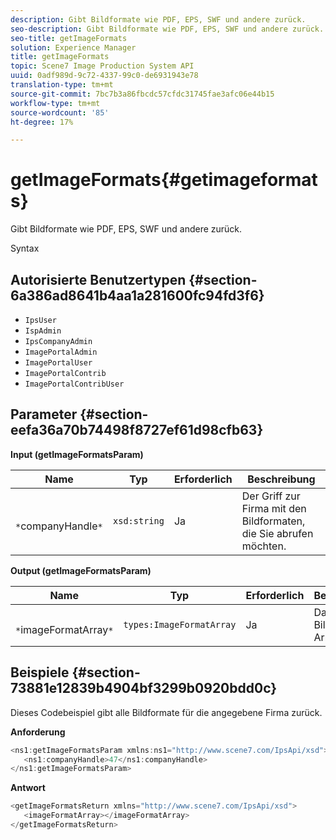 ```yaml
---
description: Gibt Bildformate wie PDF, EPS, SWF und andere zurück.
seo-description: Gibt Bildformate wie PDF, EPS, SWF und andere zurück.
seo-title: getImageFormats
solution: Experience Manager
title: getImageFormats
topic: Scene7 Image Production System API
uuid: 0adf989d-9c72-4337-99c0-de6931943e78
translation-type: tm+mt
source-git-commit: 7bc7b3a86fbcdc57cfdc31745fae3afc06e44b15
workflow-type: tm+mt
source-wordcount: '85'
ht-degree: 17%

---
```



# getImageFormats{#getimageformats}

Gibt Bildformate wie PDF, EPS, SWF und andere zurück.

Syntax

## Autorisierte Benutzertypen {#section-6a386ad8641b4aa1a281600fc94fd3f6}

* `IpsUser`
* `IspAdmin`
* `IpsCompanyAdmin`
* `ImagePortalAdmin`
* `ImagePortalUser`
* `ImagePortalContrib`
* `ImagePortalContribUser`

## Parameter {#section-eefa36a70b74498f8727ef61d98cfb63}

**Input (getImageFormatsParam)**

| Name | Typ | Erforderlich | Beschreibung |
|---|---|---|---|
| ` *`companyHandle`*` | `xsd:string` | Ja | Der Griff zur Firma mit den Bildformaten, die Sie abrufen möchten. |

**Output (getImageFormatsParam)**

| Name | Typ | Erforderlich | Beschreibung |
|---|---|---|---|
| ` *`imageFormatArray`*` | `types:ImageFormatArray` | Ja | Das Bildformat-Array. |

## Beispiele {#section-73881e12839b4904bf3299b0920bdd0c}

Dieses Codebeispiel gibt alle Bildformate für die angegebene Firma zurück.

**Anforderung**

```java
<ns1:getImageFormatsParam xmlns:ns1="http://www.scene7.com/IpsApi/xsd">
   <ns1:companyHandle>47</ns1:companyHandle>
</ns1:getImageFormatsParam>
```

**Antwort**

```java
<getImageFormatsReturn xmlns="http://www.scene7.com/IpsApi/xsd">
   <imageFormatArray></imageFormatArray>
</getImageFormatsReturn>
```

